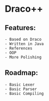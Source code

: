 # Draco++

## Features:
	- Based on Draco
	- Written in Java
	- References
	- OOP
	- More Polishing
	
## Roadmap:
	- Basic Lexer
	- Basic Parser
	- Basic Compiling
